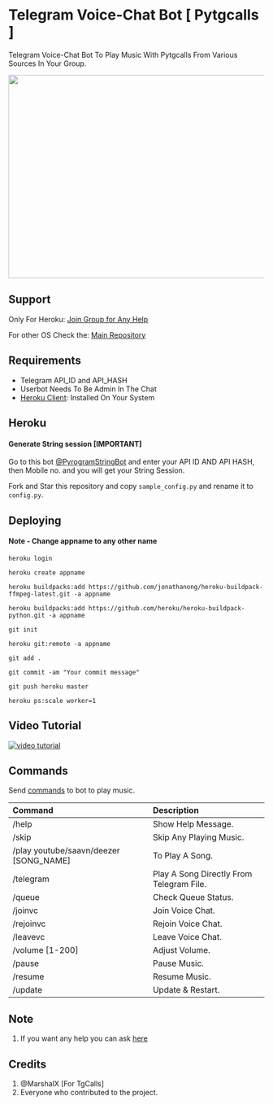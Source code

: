 # Telegram Voice-Chat Bot [ Pytgcalls ]

Telegram Voice-Chat Bot To Play Music With Pytgcalls From Various Sources In Your Group.

<img src="https://hamker.me/wl9twld.png" width="600" height="400">


## Support

Only For Heroku:
[Join Group for Any Help](https://t.me/yt_DarkHackerX_chat)

For other OS Check the:
[Main Repository](https://github.com/thehamkercat/Telegram_VC_Bot)



## Requirements

- Telegram API_ID and API_HASH
- Userbot Needs To Be Admin In The Chat
- [Heroku Client](https://devcenter.heroku.com/articles/heroku-cli#download-and-install): Installed On Your System


## Heroku

#### Generate String session [IMPORTANT]

Go to this bot [@PyrogramStringBot](https://t.me/PyrogramStringBot) and enter your API ID AND API HASH, then Mobile no. and you will get your String Session.


Fork and Star this repository and copy `sample_config.py` and rename it to `config.py`.

## Deploying

#### Note - Change appname to any other name

    heroku login

    heroku create appname
 
    heroku buildpacks:add https://github.com/jonathanong/heroku-buildpack-ffmpeg-latest.git -a appname

    heroku buildpacks:add https://github.com/heroku/heroku-buildpack-python.git -a appname

    git init

    heroku git:remote -a appname

    git add .

    git commit -am "Your commit message"

    git push heroku master

    heroku ps:scale worker=1


## Video Tutorial

[![video tutorial](https://imgur.com/LpxKFbM)](https://www.youtube.com/watch?v=qW9DZWslRkc)


## Commands
Send [commands](https://github.com/Lucifer7535/Telegram_VC_Bot/blob/master/README.md#commands) to bot to 
play music.

Command | Description
:--- | :---
/help | Show Help Message.
/skip | Skip Any Playing Music.
/play youtube/saavn/deezer [SONG_NAME] | To Play A Song.
/telegram | Play A Song Directly From Telegram File.
/queue | Check Queue Status.
/joinvc | Join Voice Chat.
/rejoinvc | Rejoin Voice Chat.
/leavevc | Leave Voice Chat.
/volume [1-200] | Adjust Volume.
/pause | Pause Music.
/resume | Resume Music.
/update | Update & Restart.

## Note

1. If you want any help you can ask [here](https://t.me/yt_DarkHackerX_chat)

## Credits

1. @MarshalX [For TgCalls]
2. Everyone who contributed to the project.

